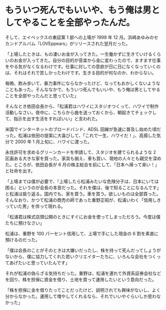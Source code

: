 # もういつ死んでもいいや、もう俺は男としてやることを全部やったんだ。

そして、エイベックスの東証第 1 部への上場が 1999 年 12 月。浜崎あゆみのセカンドアルバム『LOVEppears』がリリースされた翌月だった。

「上場したときは、もの凄いお金が入ってきた。一生働かずに生きていけるくらいのお金が入ってきた。自分の目的が音楽から金に変わったので、ますます仕事をやる気がなくなるわけです。仕事に対しての意欲が日に日になくなっていくのは、それはそれで苦しかったわけです。生きる目的が何なのか、わからない。

毎晩、飲み歩いて、暴力事件にならなかったけど、なってもおかしくないようなこともあった。そんななかで、もういつ死んでもいいや、もう俺は男としてやることを全部やったんだと思っていた」

そんなとき依田会長から、「松浦君はハワイにスタジオつくって、ハワイで制作活動しなさい。夜中に、こちらから曲を送っておくから、朝起きてチェックして、指示を出す生活をすればいい」と言われた。

米国でインターネットのブロードバンド、ADSL 回線が急速に普及し始めた頃だった。松浦は依田の提案に大喜びして、「これで一生、ハワイだ！」、高揚した気分で 2000 年 1 月上旬に、ハワイに渡った。

永住許可を求めるグリーンカードを申請して、スタジオを建てられるような 2 区画ある大きな家を買った。家具も揃え、車も買い、現地の人々とも親交を深めた。ところが、依田会長が 6 月の株主総会を前にして、「日本へ帰って来い！」と社命を出す。

「上場までは僕が必要で、『上場したら松浦みたいな危険分子は、日本にいては困る』というのが会長の本音だった。それを僕は、後で知ることになるんです」と松浦は振り返る。国内でも、家を買う。車を買う。欲しいものは全部買った。そんなおり、かつて松浦の商売の師であった重野正昭が、松浦いわく「信用しきっていた男」を伴って現れる。

「松浦君は株式店頭公開のときにすぐにお金を使ってしまっただろう。今度は僕たちに預けなさい」

松浦は、重野を 100 パーセント信用して、上場で手にした現金の 6 割を素直に預けるのだった。

「僕は会長のことがそのときは大嫌いだったし、株を持って死んだってしょうがないから、僕に協力してくれた若いクリエイターたちに、いろんな会社をつくってあげたいと思っていたんです」

それが松浦の偽らざる気持ちだった。重野は、松浦を連れて外資系証券会社などを回り、株を担保に資金を借り、土地を買って運用したいという意向だった。

「株を担保に金を借りたってことだったけど、説明されても興味がないし、よく分からなかった。運用して増やしてくれるなら、それでいいやぐらいしか思わなかった」
